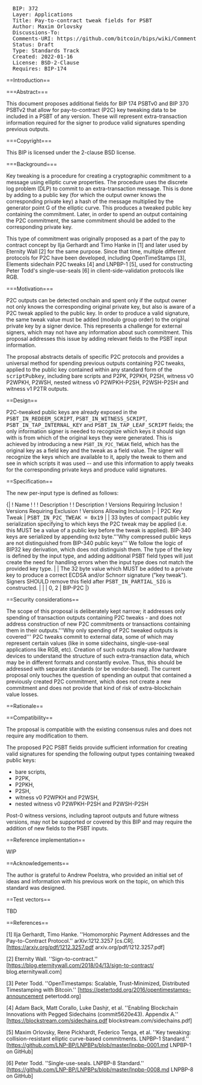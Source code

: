 <pre>
  BIP: 372
  Layer: Applications
  Title: Pay-to-contract tweak fields for PSBT
  Author: Maxim Orlovsky <orlovsky@lnp-bp.org>
  Discussions-To: <bitcoin-dev@lists.linuxfoundation.org>
  Comments-URI: https://github.com/bitcoin/bips/wiki/Comments:BIP-0372
  Status: Draft
  Type: Standards Track
  Created: 2022-01-16
  License: BSD-2-Clause
  Requires: BIP-174
</pre>

==Introduction==

===Abstract===

This document proposes additional fields for BIP 174 PSBTv0 and BIP 370 PSBTv2
that allow for pay-to-contract (P2C) key tweaking data to be included in a PSBT
of any version. These will represent extra-transaction information required
for the signer to produce valid signatures spending previous outputs.

===Copyright===

This BIP is licensed under the 2-clause BSD license.

===Background===

Key tweaking is a procedure for creating a cryptographic commitment to a
message using elliptic curve properties. The procedure uses the discrete log
problem (DLP) to commit to an extra-transaction message. This is done by adding
to a public key (for which the output owner knows the corresponding private key)
a hash of the message multiplied by the generator point G of the elliptic curve.
This produces a tweaked public key containing the commitment. Later, in order
to spend an output containing the P2C commitment, the same commitment should be
added to the corresponding private key.

This type of commitment was originally proposed as a part of the pay to contract
concept by Ilja Gerhardt and Timo Hanke in [1] and later used by Eternity Wall
[2] for the same purpose. Since that time, multiple different protocols for P2C
have been developed, including OpenTimeStamps [3], Elements sidechain P2C tweaks
[4] and LNPBP-1 [5], used for constructing Peter Todd's single-use-seals [6]
in client-side-validation protocols like RGB.

===Motivation===

P2C outputs can be detected onchain and spent only if the output owner
not only knows the corresponding original private key, but also is aware of
a P2C tweak applied to the public key. In order to produce a valid signature, the
same tweak value must be added (modulo group order) to the original private key
by a signer device. This represents a challenge for external signers, which may
not have any information about such commitment. This proposal addresses this
issue by adding relevant fields to the PSBT input information.

The proposal abstracts details of specific P2C protocols and provides a universal
method for spending previous outputs containing P2C tweaks, applied to the public
key contained within any standard form of the <tt>scriptPubkey</tt>, including
bare scripts and P2PK, P2PKH, P2SH, witness v0 P2WPKH, P2WSH, nested witness v0
P2WPKH-P2SH, P2WSH-P2SH and witness v1 P2TR outputs.


==Design==

P2C-tweaked public keys are already exposed in the
<tt>PSBT_IN_REDEEM_SCRIPT</tt>, <tt>PSBT_IN_WITNESS_SCRIPT</tt>,
<tt>PSBT_IN_TAP_INTERNAL_KEY</tt> and <tt>PSBT_IN_TAP_LEAF_SCRIPT</tt> fields;
the only information signer is needed to recognize which keys it should sign
with is from which of the original keys they were generated. This is achieved by
introducing a new `PSBT_IN_P2C_TWEAK` field, which has the original key as a field
key and the tweak as a field value. The signer will recognize the keys which are
available to it, apply the tweak to them and see in which scripts it was used --
and use this information to apply tweaks for the corresponding private keys and
produce valid signatures.


==Specification==

The new per-input type is defined as follows:

{|
! Name
! <tt><keytype></tt>
! <tt><keydata></tt>
! <tt><keydata></tt> Description
! <tt><valuedata></tt>
! <tt><valuedata></tt> Description
! Versions Requiring Inclusion
! Versions Requiring Exclusion
! Versions Allowing Inclusion
|-
| P2C Key Tweak
| <tt>PSBT_IN_P2C_TWEAK = 0x19</tt>
| <tt><pubkey></tt>
| 33 bytes of compact public key serialization specifying to which keys the
P2C tweak may be applied (i.e. this MUST be a value of a public key before the
tweak is applied). BIP-340 keys are serialized by appending `0x02`
byte.<ref>'''Why compressed public keys are not distinguished from BIP-340
public keys''' We follow the logic of BIP32 key derivation, which does not
distinguish them. The type of the key is defined by the input type,
and adding additional PSBT field types will just create the need for handling
errors when the input type does not match the provided key type.</ref>
| <tt><tweak></tt>
| The 32 byte value which MUST be added to a private key to produce a correct
ECDSA and/or Schnorr signature ("key tweak"). Signers SHOULD remove this field
after <tt>PSBT_IN_PARTIAL_SIG</tt> is constructed.
|
|
| 0, 2
| BIP-P2C
|}


==Security considerations==

The scope of this proposal is deliberately kept narrow; it addresses
only spending of transaction outputs containing P2C tweaks - and does not
address construction of new P2C commitments or transactions containing them
in their outputs.<ref>'''Why only spending of P2C tweaked outputs is covered'''
P2C tweaks commit to external data, some of which may represent certain values
(like in some sidechains, single-use-seal applications like RGB, etc). Creation
of such outputs may allow hardware devices to understand the structure of such
extra-transaction data, which may be in different formats and constantly
evolve. Thus, this should be addressed with separate standards (or be
vendor-based). The current proposal only touches the question of spending an
output that contained a previously created P2C commitment, which does not create
a new commitment and does not provide that kind of risk of extra-blockchain
value losses.</ref>


==Rationale==

<references/>


==Compatibility==

The proposal is compatible with the existing consensus rules and does not
require any modification to them.

The proposed P2C PSBT fields provide sufficient information for creating
valid signatures for spending the following output types containing tweaked
public keys:
- bare scripts,
- P2PK,
- P2PKH,
- P2SH,
- witness v0 P2WPKH and P2WSH,
- nested witness v0 P2WPKH-P2SH and P2WSH-P2SH

Post-0 witness versions, including taproot outputs and future witness versions,
may not be supported or covered by this BIP and may require the addition of new
fields to the PSBT inputs.


==Reference implementation==

WIP


==Acknowledgements==

The author is grateful to Andrew Poelstra, who provided an initial set of ideas
and information with his previous work on the topic, on which this standard
was designed.


==Test vectors==

TBD


==References==

[1] Ilja Gerhardt, Timo Hanke. ''Homomorphic Payment Addresses and the Pay-to-Contract Protocol.'' arXiv:1212.3257 [cs.CR]. [https://arxiv.org/pdf/1212.3257.pdf arxiv.org/pdf/1212.3257.pdf]

[2] Eternity Wall. ''Sign-to-contract.'' [https://blog.eternitywall.com/2018/04/13/sign-to-contract/ blog.eternitywall.com]

[3] Peter Todd. ''OpenTimestamps: Scalable, Trust-Minimized, Distributed Timestamping with Bitcoin.'' [https://petertodd.org/2016/opentimestamps-announcement petertodd.org]

[4] Adam Back, Matt Corallo, Luke Dashjr, et al. ''Enabling Blockchain Innovations with Pegged Sidechains (commit5620e43). Appendix A.'' [https://blockstream.com/sidechains.pdf blockstream.com/sidechains.pdf]

[5] Maxim Orlovsky, Rene Pickhardt, Federico Tenga, et al. ''Key tweaking: collision-resistant elliptic curve-based commitments. LNPBP-1 Standard.'' [https://github.com/LNP-BP/LNPBPs/blob/master/lnpbp-0001.md LNPBP-1 on GitHub]

[6] Peter Todd. ''Single-use-seals. LNPBP-8 Standard.'' [https://github.com/LNP-BP/LNPBPs/blob/master/lnpbp-0008.md LNPBP-8 on GitHub]


